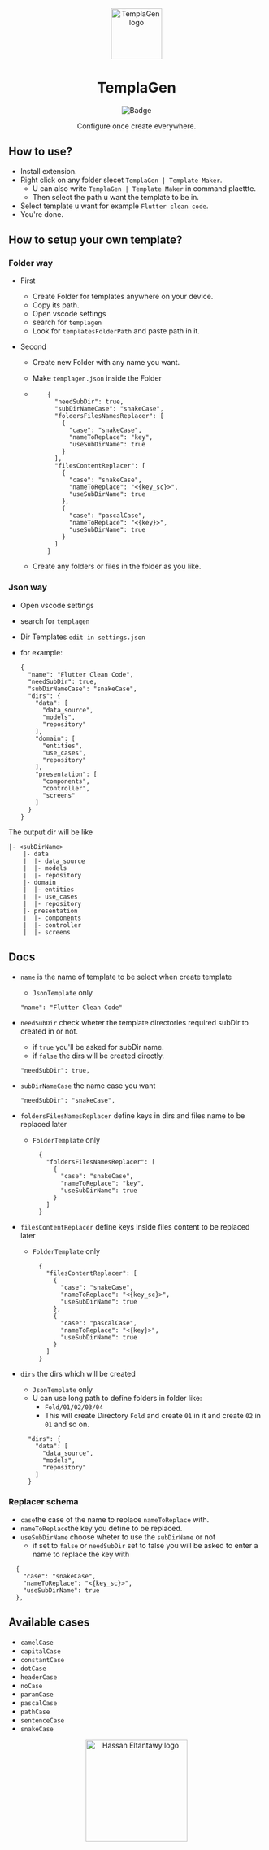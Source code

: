 <div align="center">

<img src="https://raw.githubusercontent.com/HasanEltantawy/TemplaGen/main/assets/icon.png" alt='TemplaGen logo' height=100/>

# TemplaGen

![Badge](https://img.shields.io/github/v/release/HasanEltantawy/TemplaGen)


Configure once create everywhere.

<div align="left">

## How to use?

- Install extension.
- Right click on any folder slecet `TemplaGen | Template Maker`.
  - U can also write `TemplaGen | Template Maker` in command plaettte.
  - Then select the path u want the template to be in.
- Select template u want for example `Flutter clean code`.
- You're done.

## How to setup your own template?

### Folder way

- First
  - Create Folder for templates anywhere on your device.
  - Copy its path.
  - Open vscode settings
  - search for `templagen`
  - Look for `templatesFolderPath` and paste path in it.
- Second

  - Create new Folder with any name you want.
  - Make `templagen.json` inside the Folder
  - ```
        {
          "needSubDir": true,
          "subDirNameCase": "snakeCase",
          "foldersFilesNamesReplacer": [
            {
              "case": "snakeCase",
              "nameToReplace": "key",
              "useSubDirName": true
            }
          ],
          "filesContentReplacer": [
            {
              "case": "snakeCase",
              "nameToReplace": "<{key_sc}>",
              "useSubDirName": true
            },
            {
              "case": "pascalCase",
              "nameToReplace": "<{key}>",
              "useSubDirName": true
            }
          ]
        }

    ```

  - Create any folders or files in the folder as you like.

### Json way

- Open vscode settings
- search for `templagen`
- Dir Templates `edit in settings.json`
- for example:

  ```
  {
    "name": "Flutter Clean Code",
    "needSubDir": true,
    "subDirNameCase": "snakeCase",
    "dirs": {
      "data": [
        "data_source",
        "models",
        "repository"
      ],
      "domain": [
        "entities",
        "use_cases",
        "repository"
      ],
      "presentation": [
        "components",
        "controller",
        "screens"
      ]
    }
  }
  ```

The output dir will be like

```
|- <subDirName>
    |- data
    |  |- data_source
    |  |- models
    |  |- repository
    |- domain
    |  |- entities
    |  |- use_cases
    |  |- repository
    |- presentation
    |  |- components
    |  |- controller
    |  |- screens
```

## Docs

- `name` is the name of template to be select when create template

  - `JsonTemplate` only

  ```
  "name": "Flutter Clean Code"
  ```

- `needSubDir` check wheter the template directories required subDir to created in or not.

  - if `true` you'll be asked for subDir name.
  - if `false` the dirs will be created directly.

  ```
  "needSubDir": true,

  ```

- `subDirNameCase` the name case you want

  ```
  "needSubDir": "snakeCase",
  ```

- `foldersFilesNamesReplacer` define keys in dirs and files name to be replaced later

  - `FolderTemplate` only

  ```
       {
         "foldersFilesNamesReplacer": [
           {
             "case": "snakeCase",
             "nameToReplace": "key",
             "useSubDirName": true
           }
         ]
       }

  ```

- `filesContentReplacer` define keys inside files content to be replaced later

  - `FolderTemplate` only

  ```
       {
         "filesContentReplacer": [
           {
             "case": "snakeCase",
             "nameToReplace": "<{key_sc}>",
             "useSubDirName": true
           },
           {
             "case": "pascalCase",
             "nameToReplace": "<{key}>",
             "useSubDirName": true
           }
         ]
       }

  ```

- `dirs` the dirs which will be created

  - `JsonTemplate` only
  - U can use long path to define folders in folder like:
    - `Fold/01/02/03/04`
    - This will create Directory `Fold` and create `01` in it and create `02` in `01` and so on.

  ```
    "dirs": {
      "data": [
        "data_source",
        "models",
        "repository"
      ]
    }
  ```

### Replacer schema

- `case`the case of the name to replace `nameToReplace` with.
- `nameToReplace`the key you define to be replaced.
- `useSubDirName` choose wheter to use the `subDirName` or not
  - if set to `false` or `needSubDir` set to false you will be asked to enter a name to replace the key with

```
  {
    "case": "snakeCase",
    "nameToReplace": "<{key_sc}>",
    "useSubDirName": true
  },
```

## Available cases

- `camelCase`
- `capitalCase`
- `constantCase`
- `dotCase`
- `headerCase`
- `noCase`
- `paramCase`
- `pascalCase`
- `pathCase`
- `sentenceCase`
- `snakeCase`

<div align="center">

<img src="https://raw.githubusercontent.com/HasanEltantawy/TemplaGen/main/assets/7t.png" alt='Hassan Eltantawy logo' width="200"/>
